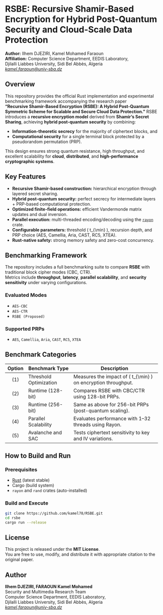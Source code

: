# RSBE: Recursive Shamir-Based Encryption for Hybrid Post-Quantum Security and Cloud-Scale Data Protection

**Author:** Ilhem DJEZIRI, Kamel Mohamed Faraoun  
**Affiliation:** Computer Science Department, EEDIS Laboratory,  
Djilalli Liabbes University, Sidi Bel Abbès, Algeria  
*kamel.faraoun@univ-sba.dz*

##  Overview

This repository provides the official Rust implementation and experimental benchmarking framework accompanying the research paper  
**“Recursive Shamir-Based Encryption (RSBE): A Hybrid Post-Quantum Symmetric Scheme for Scalable and Secure Cloud Data Protection.”** RSBE introduces a **recursive encryption model** derived from **Shamir’s Secret Sharing**, achieving **hybrid post-quantum security** by combining:
- **Information-theoretic secrecy** for the majority of ciphertext blocks, and  
- **Computational security** for a single terminal block protected by a pseudorandom permutation (PRP).

This design ensures strong quantum resistance, high throughput, and excellent scalability for **cloud**, **distributed**, and **high-performance cryptographic systems**.

## Key Features

-  **Recursive Shamir-based construction:** hierarchical encryption through layered secret sharing.  
-  **Hybrid post-quantum security:** perfect secrecy for intermediate layers + PRP-based computational protection.  
-  **Optimized finite-field operations:** efficient Vandermonde matrix updates and dual inversion.  
-  **Parallel execution:** multi-threaded encoding/decoding using the [`rayon`](https://crates.io/crates/rayon) crate.  
-  **Configurable parameters:** threshold \( t_{\min} \), recursion depth, and PRP choice (AES, Camellia, Aria, CAST, RC5, XTEA).  
-  **Rust-native safety:** strong memory safety and zero-cost concurrency.


## Benchmarking Framework

The repository includes a full benchmarking suite to compare **RSBE** with traditional block cipher modes (CBC, CTR).  
Metrics include **throughput**, **latency**, **parallel scalability**, and **security sensitivity** under varying configurations.

### Evaluated Modes
- `AES-CBC`  
- `AES-CTR`  
- `RSBE (Proposed)`

### Supported PRPs
- `AES`, `Camellia`, `Aria`, `CAST`, `RC5`, `XTEA`

## Benchmark Categories

| Option | Benchmark Type | Description |
|:------:|----------------|-------------|
| (1) | Threshold Optimization | Measures the impact of \( t_{\min} \) on encryption throughput. |
| (2) | Runtime (128-bit) | Compares RSBE with CBC/CTR using 128-bit PRPs. |
| (3) | Runtime (256-bit) | Same as above for 256-bit PRPs (post-quantum scaling). |
| (4) | Parallel Scalability | Evaluates performance with 1–32 threads using Rayon. |
| (5) | Avalanche and SAC | Tests ciphertext sensitivity to key and IV variations. |

## How to Build and Run

### Prerequisites
- [Rust](https://www.rust-lang.org/tools/install) (latest stable)
- Cargo (build system)
- `rayon` and `rand` crates (auto-installed)

### Build and Execute
```bash
git clone https://github.com/kamel78/RSBE.git
cd rsbe
cargo run --release
```

## License

This project is released under the **MIT License**.  
You are free to use, modify, and distribute it with appropriate citation to the original paper.


## Author
**Ilhem DJEZIRI, FARAOUN Kamel Mohamed**  
Security and Multimedia Research Team  
Computer Science Department, EEDIS Laboratory,  
Djilalli Liabbes University, Sidi Bel Abbès, Algeria  
*kamel.faraoun@univ-sba.dz*  

